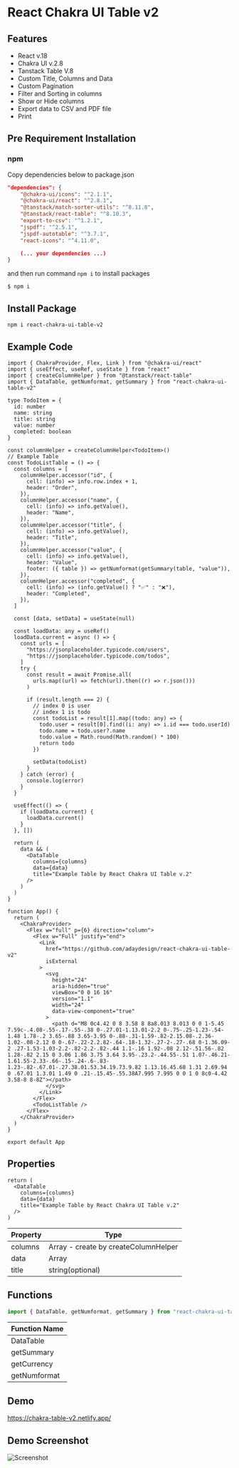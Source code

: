 # React Chakra UI Table v2

## Features

- React v.18
- Chakra UI v.2.8
- Tanstack Table V.8
- Custom Title, Columns and Data
- Custom Pagination
- Filter and Sorting in columns
- Show or Hide columns
- Export data to CSV and PDF file
- Print

## Pre Requirement Installation

### npm

Copy dependencies below to package.json

```json
"dependencies": {
    "@chakra-ui/icons": "^2.1.1",
    "@chakra-ui/react": "^2.8.1",
    "@tanstack/match-sorter-utils": "^8.11.8",
    "@tanstack/react-table": "^8.10.3",
    "export-to-csv": "^1.2.1",
    "jspdf": "^2.5.1",
    "jspdf-autotable": "^3.7.1",
    "react-icons": "^4.11.0",

    (... your dependencies ...)
}
```

and then run command `npm i` to install packages

```
$ npm i
```

## Install Package

```
npm i react-chakra-ui-table-v2
```

## Example Code

```tsx
import { ChakraProvider, Flex, Link } from "@chakra-ui/react"
import { useEffect, useRef, useState } from "react"
import { createColumnHelper } from "@tanstack/react-table"
import { DataTable, getNumformat, getSummary } from "react-chakra-ui-table-v2"

type TodoItem = {
  id: number
  name: string
  title: string
  value: number
  completed: boolean
}

const columnHelper = createColumnHelper<TodoItem>()
// Example Table
const TodoListTable = () => {
  const columns = [
    columnHelper.accessor("id", {
      cell: (info) => info.row.index + 1,
      header: "Order",
    }),
    columnHelper.accessor("name", {
      cell: (info) => info.getValue(),
      header: "Name",
    }),
    columnHelper.accessor("title", {
      cell: (info) => info.getValue(),
      header: "Title",
    }),
    columnHelper.accessor("value", {
      cell: (info) => info.getValue(),
      header: "Value",
      footer: ({ table }) => getNumformat(getSummary(table, "value")),
    }),
    columnHelper.accessor("completed", {
      cell: (info) => (info.getValue() ? "✅" : "❌"),
      header: "Completed",
    }),
  ]

  const [data, setData] = useState(null)

  const loadData: any = useRef()
  loadData.current = async () => {
    const urls = [
      "https://jsonplaceholder.typicode.com/users",
      "https://jsonplaceholder.typicode.com/todos",
    ]
    try {
      const result = await Promise.all(
        urls.map((url) => fetch(url).then((r) => r.json()))
      )

      if (result.length === 2) {
        // index 0 is user
        // index 1 is todo
        const todoList = result[1].map((todo: any) => {
          todo.user = result[0].find((i: any) => i.id === todo.userId)
          todo.name = todo.user?.name
          todo.value = Math.round(Math.random() * 100)
          return todo
        })

        setData(todoList)
      }
    } catch (error) {
      console.log(error)
    }
  }

  useEffect(() => {
    if (loadData.current) {
      loadData.current()
    }
  }, [])

  return (
    data && (
      <DataTable
        columns={columns}
        data={data}
        title="Example Table by React Chakra UI Table v.2"
      />
    )
  )
}

function App() {
  return (
    <ChakraProvider>
      <Flex w="full" p={6} direction="column">
        <Flex w="Full" justify="end">
          <Link
            href="https://github.com/adaydesign/react-chakra-ui-table-v2"
            isExternal
          >
            <svg
              height="24"
              aria-hidden="true"
              viewBox="0 0 16 16"
              version="1.1"
              width="24"
              data-view-component="true"
            >
              <path d="M8 0c4.42 0 8 3.58 8 8a8.013 8.013 0 0 1-5.45 7.59c-.4.08-.55-.17-.55-.38 0-.27.01-1.13.01-2.2 0-.75-.25-1.23-.54-1.48 1.78-.2 3.65-.88 3.65-3.95 0-.88-.31-1.59-.82-2.15.08-.2.36-1.02-.08-2.12 0 0-.67-.22-2.2.82-.64-.18-1.32-.27-2-.27-.68 0-1.36.09-2 .27-1.53-1.03-2.2-.82-2.2-.82-.44 1.1-.16 1.92-.08 2.12-.51.56-.82 1.28-.82 2.15 0 3.06 1.86 3.75 3.64 3.95-.23.2-.44.55-.51 1.07-.46.21-1.61.55-2.33-.66-.15-.24-.6-.83-1.23-.82-.67.01-.27.38.01.53.34.19.73.9.82 1.13.16.45.68 1.31 2.69.94 0 .67.01 1.3.01 1.49 0 .21-.15.45-.55.38A7.995 7.995 0 0 1 0 8c0-4.42 3.58-8 8-8Z"></path>
            </svg>
          </Link>
        </Flex>
        <TodoListTable />
      </Flex>
    </ChakraProvider>
  )
}

export default App
```

## Properties

```tsx
return (
  <DataTable
    columns={columns}
    data={data}
    title="Example Table by React Chakra UI Table v.2"
  />
)
```

| Property | Type                                 |
| -------- | ------------------------------------ |
| columns  | Array - create by createColumnHelper |
| data     | Array                                |
| title    | string(optional)                     |

## Functions

```ts
import { DataTable, getNumformat, getSummary } from "react-chakra-ui-table-v2"
```

| Function Name |
| ------------- |
| DataTable     |
| getSummary    |
| getCurrency   |
| getNumformat  |

## Demo

https://chakra-table-v2.netlify.app/

## Demo Screenshot

![Screenshot](https://raw.githubusercontent.com/adaydesign/react-chakra-ui-table-v2/main/public/demo.png)
